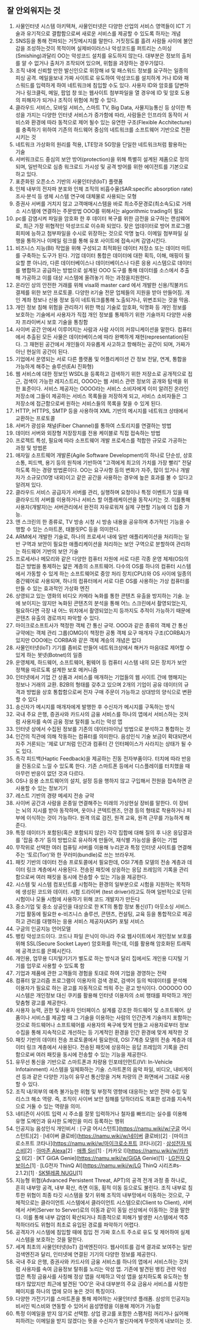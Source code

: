 ## 잘 안외워지는 것

1. 사물인터넷 시스템 아키텍쳐, 사물인터넷은 다양한 산업의 서비스 영역들이 ICT 기술과 유기적으로 결합함으로써 새로운 서비스를 제공할 수 있도록 하자는 개념
2. SNS등을 통해 전파되는 거짓메시지를 말한다. 거짓정도를 흘려 사람들 사이에 불안감을 조성하는것이 목적이며 실제바이러스나 악성코드를 퍼트리는 스미싱(Smishing)과달리 OO는 악성코드 설치를 유도하지 않는다. 대부분은 정보의 출처를 알 수 없거나 출처가 조작되어 있으며, 위험을 과장하는 경우가많다.
3. 조직 내에 신뢰할 만한 발신인으로 위장해 id 및 패스워드 정보를 요구하는 일종의 피싱 공격. 메일을보내 가짜 사이트로 유도하여 악성코드를 설치하게 거나 ID와 패스워드를 입력하게 하여 네트워크에 침입할 수도 있다. 사용자 ID와 암호를 답변하거나 링크클릭, 메일, 팝업 창 또는 웹사이트 첨부파일을 열 경우에 ID 및 암호 도용의 피해자가 되거나 조직이 위험에 처할 수 있다.
4. 클라우드 서비스, 모바일 서비스, 스마트 TV, Big Data, 사물지능통신 등 상이한 특성을 가지는 다양한 인터넷 서비스가 증가함에 따라, 사람들은 인프라의 동작이 서비스와 환경에 따라 동적으로 제어 될수 있는 유연한 구조(Flexible Acchitecture)를 충족하기 위하여 기존의 하드웨어 중심의 네트워크를 소프트웨어 기반으로 전환시키는 것
5. 네트워크 가상화의 원리를 적용, LTE망과 5G망을 단일한 네트워크처럼 활용하는 기술
6. 서버워크로드 중심의 보안 방어(protection)을 위해 특별히 설계된 제품으로 정의되며, 일반적으로 심층 워크로드 가시성 및 공격 방어를 위한 에이전트를 기본으로 하고 있다.
7. 표준화된 오픈소스 기반의 사물인터넷(IoT) 플랫폼
8. 인체 내부의 전자파 분포와 인체 조직의 비흡수율(SAR:specific absorption rate) 조사·분석 등 생체 시스템 연구에 대체물로 사용되는 모형
9. 증권사 서버를 거치지 않고 고객매매시스템을 바로 최소주문경로(최소속도)로 거래소 시스템에 연결하는 주문방법 OOO를 위해서는 algorithmic trading이 필요
10. pc를 감염시켜 파일을 암호화 한 후 데이터 복구를 위한 금전을 요구하는 랜섬웨어로, 최근 가장 위협적인 악성코드로 이슈화 되었다. 잦은 업데이터로 방어 프로그램 회피에 능하고 첨부파일을 수시로 위장하는 것으로 악명 높다. 이메일 첨부파일 실행을 통하거나 이메일 링크를 통해 유포 사이트에 접속시켜 감염시킨다.
11. 비즈니스 지능(BI) 작업을 위해 구성되고 최적화된 데이터 저장소 또는 데이터 마트를 구축하는 도구가 된다. 기업 데이터 통합은 데이터에 대한 획득, 이해, 매핑이 필요할 뿐 아니라, 다른 데이터베이스나 데이터베이스나 다른 응용 시스템으로 데이터를 병합하고 공급하는 방법으로 설계된 OOO 도구를 통해 데이터를 소스에서 추출해 가공하고 이를 대상 시스템에 올려놓기 하는 과정을지원한다.
12. 온라인 상의 안전한 거래를 위해 visa와 master card 에서 개발한 신용/직불카드결제를 위한 보안 프로토콜. 다양한 it기술 전문 업체들의 지원을 받아 만들어짐. 개인 계좌 정보나 신용 정보 등이 네트워크를통해 노출되거나, 위변조되는 것을 막음.
13. 개인 정보 침해 위험을 관리하기 위한 핵심 기술로 암호화, 익명화 등 개인 정보를 보호하는 기술에서 사용자가 직접 개인 정보를 통제하기 위한 기술까지 다양한 사용자 프라이버시 보호 기술을 통칭함 
14. 사이버 공간 안에서 이루어지는 사람과 사람 사이의 커뮤니케이션을 말한다. 컴퓨터에서 추출된 모든 사물은 데이터베이스에 따라 완벽하게 재현(representation)된다. 그 재현된 공간에서 개인들이 자유롭게 사고하고 항해하는 공간이 되며, 가짜가 아닌 현실의 공간이 된다.
15. 기업에서 운영되는 서로 다른 플랫폼 및 어플리케이션 간 정보 전달, 연계, 통합을 가능하게 해주는 솔루션(EAI 진화형)
16. 웹 서비스에 대한 정보인 WSDL을 등록하고 검색하기 위한 저장소로 공개적으로 접근, 검색이 가능한 레지스트리, OOOO는 웹 서비스 관련 정보의 공개와 탐색을 위한 표준이다. 서비스 제공자는 OOOO라는 서비스 소비자에게 이미 알려진 온라인 저장소에 그들이 제공하는 서비스 목록들을 저장하게 되고, 서비스 소비자들은 그 저장소에 접근함으로써 원하는 서비스들의 목록을 찾을 수 있게 된다.
17. HTTP, HTTPS, SMTP 등을 사용하여 XML 기반의 메시지를 네트워크 상태에서 교환하는 프로토콜
18. 서버가 광섬유 채널(Fiber Channel)를 통하여 스토리지를 연결하는 방법
19. 데이터 서버와 외장형 저장장치를 전용 케이블로 직접 접속하는 방법
20. 프로젝트 특성, 필요에 따라 소프트웨어 개발 프로세스를 적합한 규모로 가공하는 과정 및 방법론
21. 애자일 소프트웨어 개발론(Agile Software Development)의 하나로 단순성, 상호소통, 피드백, 용기 등의 원칙에 기반하여 "고객에게 최고의 가치를 가장 빨리" 전달하도록 하는 경량 방법론이다. OO는 요구사항 등의 변화가 자주, 많이 있거나 개발자가 소규모(10명 내외)이고 같은 공간을 사용하는 경우에 높은 효과를 볼 수 있다고 알려져 있다.
22. 클라우드 서비스 공급자가 서버를 관리, 실행하며 요청이나 특정 이벤트가 있을 때 클라우드의 서버를 이용하거나 서비스 할 어플레케이션을 동작시키는 것. 이를통해 사용자(개발자)는 서버관리에서 완전히 자유로워져 실제 구현할 기능에 더 집중 가능.
23. 앤 스크린의 한 종류로, TV 방송 시청 시 방송 내용을 공유하며 추가적인 기능을 수행할 수 있는 스마트폰, 태블릿PC 등을 의미한다.
24. ARM에서 개발한 기술로, 하나의 프로세서 내에 일반 애플리케이션을 처리하는 일반 구역과 보안이 필요한 애플리케이션을 처리하는 보안 구역으로 분할하여 관리하는 하드웨어 기반의 보안 기술
25. 프로세서나 메모리와 같은 다양한 컴퓨터 자원에 서로 다른 각종 운영 체제(OS)의 접근 방법을 통제하는 얇은 계층의 소프트웨어. 다수의 OS를 하나의 컴퓨터 시스템에서 가동할 수 있게 하는 소프트웨어로 중앙 처리 장치(CPU)와 OS 사이에 일종의 중간웨어로 사용되며, 하나의 컴퓨터에서 서로 다른 OS를 사용하는 가상 컴퓨터를 만들 수 있는 효과적인 가상화 엔진
26. 상영되고 있는 영화의 비디오 카메라 녹화를 통한 콘텐츠 유출을 방지하는 기술. 눈에 보이지는 않지만 녹화된 콘텐츠의 분석을 통해 어느 스크린에서 촬영되었는지, 필요하다면 극장 내 어느 위치에서 촬영되었는지 등까지도 추적이 가능하기 때문에 콘텐츠 유출의 경로까지 파악할 수 있다.
27. 마이크로소프트사가 책정한 객체 간 통신 규약. OOO과 같은 종류의 객체 간 통신 규약에는 객체 관리 그룹(OMG)이 책정한 공통 객체 요구 매개자 구조(CORBA)가 있지만 OOO에는 CORBA와 같은 객체 계승의 개념은 없다
28. 사물인터넷(IoT) 기기를 좀비로 만들어 네트워크상에서 해커가 마음대로 제어할 수 있게 하는 봇넷(Botnet)의 일종
29. 운영체제, 하드웨어, 소프트웨어, 펌웨어 등 컴퓨터 시스템 내의 모든 장치가 보안 정책을 따르도록 설계한 보호 메커니즘
30. 인터넷에서 기업 간 상품과 서비스를 매개하는 기업들의 웹 사이트 간에 행해지는 정보나 거래의 교환. B2B의 형태를 갖추고 있으며 2개의 기업이 공유 데이터의 규격과 방법을 상호 통합함으로써 전자 구매 주문이 가능하고 상대방의 양식으로 변환할 수 있다
31. 송신자가 메시지를 매개자에게 발행한 후 수신자가 메시지를 구독하는 방식
32. 국내 주요 은행, 증권사와 카드사의 금융 서비스를 하나의 앱에서 서비스하는 것처럼 사용자를 속여 금융 정보 탈취를 노리는 악성 앱
33. 인터넷 상에서 수집된 정보를 기존의 데이터마이닝 방법으로 분석하고 통합하는 것
34. 인간의 직관에 의해 작동하는 컴퓨터를 의미한다. 음성인식 기술 보금이 확대되면서 자주 거론되는 '제로 UI'처럼 인간과 컴퓨터 간 인터페이스가 사라지는 상태가 될 수도 있다.
35. 촉각 피드백(Haptic Feedback)을 제공하는 진동 전자부품이다. 터치에 따라 반응을 진동으로 느낄 수 있도록 한다. 기존 스마트폰 등에서 디스플레이를 터치했을 때 아무런 반응이 없던 것과 다르다.
36. OS나 응용 소프트웨어의 설치, 설정 등을 행하지 않고 구입해서 전원을 접속하면 곧 사용할 수 있는 정보기기
37. 레스트 기반의 경량 메세지 전송 규약
38. 사이버 공간과 사람을 온종일 연결해주는 미래의 가상현실 장비를 말한다. 이 장비는 뇌의 지시를 받아 동작하며, 옷이나 콘텍트렌즈, 안경 등의 형태로 착용하거나 피부에 이식하는 것이 가능하다. 원격 의료 검진, 원격 교육, 원격 근무를 가능하게 해준다.
39. 특정 데이터가 포함된(혹은 포함되지 않은) 각각 집합에 대해 질의 후 나온 응답결과를 '잡음 추가' 등의 방법으로 유사하게 만들어, 재식별 가능성을 줄이는 기법
40. 무작위로 선택한 여러 컴퓨팅 서버를 이용해 누리꾼과 특정 인터넷 사이트를 연결해 주는 ‘토르(Tor)’와 한 꾸러미(bundle)로 쓰는 브라우저.
41. 패킷 기반의 데이터 전송 프로토콜에서 필요한데, OSI 7계층 모델의 전송 계층과 데이터 링크 계층에서 사용된다. 전송된 패킷에 상응하는 응답 프레임의 기록을 관리함으로써 여러 패킷을 동시에 전송할 수 있는 기능을 제공한다.
42. 시스템 및 시스템 컴포넌트를 시험하는 환경의 일부분으로 시험을 지원하는 목적하에 생성된 코드와 데이터. 시험 드라이버 (test driver)라고도 하며 일반적으로 단위 시험이나 모듈 시험에 사용하기 위해 코드 개발자가 만든다
43. 중소기업 및 중소 상공인을 대상으로 한 KT의 통합 정보 통신(IT) 아웃소싱 서비스. 기업 활동에 필요한 e-비즈니스 솔루션, 콘텐츠, 컨설팅, 교육 등을 통합적으로 제공하고 관리를 대행하는 응용 서비스 제공자(ASP) 포털 서비스
44. 구글의 인공지능 언어모델
45. 뱅킹 악성코드이다. 코드나 파일 은닉이 아니라 주요 웹사이트에서 개인정보 보호를 위해 SSL(Secure Socket Layer) 암호화를 하는데, 이를 활용해 암호화된 트래픽에 공격코드를 은폐시킨다.
46. 개인용, 업무용 디지털기기가 별도로 하는 방식과 달리 집에서도 개인용 디지털 기기를 업무로 사용할 수 있도록 함
47. 기업과 제품에 관한 고객들의 경험을 토대로 하여 기업을 경영하는 전략
48. 컴퓨터 알고리즘 프로그램이 이용자의 검색 경로, 검색어 등의 빅데이터를 분석해 이용자가 필요로 하는 광고를 자동적으로 띄워 주는 광고 방식이다. OOOOOO OO 시스템은 개인정보  대신 쿠키를 활용해 인터넷 이용자의 소비 행태를 파악하고 개인 맞춤형 광고를 제공한다.
49. 사용자 능력, 권한 및 사용자 인터페이스 설계를 강조한 하드웨어 및 소프트웨어. 상품이나 서비스를 제공할 때 그 기술을 이용하는 사람의 인간관계 기술까지 포함하는 것으로 하드웨어나 소프트웨어를 사용자의 욕구에 맞게 만들고 사용자로부터 정보 수집을 통해 지속적으로 개선하는 등 기계적인 환경을 인간 환경에 맞게 제작한 것
50. 패킷 기반의 데이터 전송 프로토콜에서 필요한데, OSI 7계층 모델의 전송 계층과 데이터 링크 계층에서 사용된다. 전송된 패킷에 상응하는 응답 프레임의 기록을 관리함으로써 여러 패킷을 동시에 전송할 수 있는 기능을 제공한다.
51. 유무선 통신을 기반으로 스마트폰과 차량용 인포테인먼트(IVI: In-Vehicle Infotainment) 시스템을 일체화하는 기술. 스마트폰의 음악 파일, 비디오, 내비게이션 등과 같은 다양한 기능이 유무선 통신망을 거쳐 차량의 큰 화면에서 그대로 사용할 수 있다.
52. 조직 내/외부의 예측 불가능한 위협 및 부정적 영향에 대응하는 보안 전략 수립 및 리스크 해소 역량. 즉, 조직이 사이버 보안 침해를 당하더라도 목표한 성과를 지속적으로 거둘 수 있는 역량을 의미.
53. 네티즌이 사이트 입력 시 주소를 잘못 입력하거나 철자를 빠뜨리는 실수를 이용해 유명 도메인과 유사한 도메인을 미리 등록하는 행위 
54. 인공지능 음성인식 개인비서 : [구글 어시스턴트](https://namu.wiki/w/구글 어시스턴트)[2] · [네이버 클로바](https://namu.wiki/w/네이버 클로바)[2] · [마이크로소프트 코타나](https://namu.wiki/w/마이크로소프트 코타나)[2] · [삼성전자 빅스비](https://namu.wiki/w/빅스비)[2] · [아마존 Alexa](https://namu.wiki/w/알렉사)[2] · [애플 Siri](https://namu.wiki/w/Siri)[1] · [카카오 I](https://namu.wiki/w/카카오 I)[2] · [KT GiGA Genie](https://namu.wiki/w/GiGA Genie)[1] · [LG전자 Q보이스](https://namu.wiki/w/Q보이스)[1] · [LG전자 ThinQ AI](https://namu.wiki/w/LG ThinQ 시리즈#s-2.1.2)[1] · [SK텔레콤 NUGU](https://namu.wiki/w/NUGU)[1]
55. 지능형 위협(Advanced Persistent Threat, APT)의 공격 전개 과정 중 하나로, 흔히 내부망 공격, 내부 확산, 측면 이동, 횡적 이동 등으로도 불린다. 조직 내부로 침투한 위협이 최종 타깃 시스템을 찾기 위해 조직의 내부망에서 이동하는 것으로, 구체적으로는 클라이언트 시스템에서 클라이언트 시스템으로(Client to Client), 서버에서 서버(Server to Server)로의 이동과 같이 동일 선상에서 이동하는 것을 말한다. 이를 통해 내부 감염이 확산되거나 최종적으로 피해가 발생한 시스템에서 역추적하더라도 위협이 최초로 유입된 경로를 파악하기 어렵다.
56. 공격자가 시스템에 침입할 때에 침입 전 가짜 호스트 주소로 유도 및 제어하여 실제 시스템을 보호하는 것을 말한다.
57. 세계 최초의 사물인터넷(IoT) 검색엔진이다. 웹사이트를 검색 결과로 보여주는 일반 검색엔진과 달리, 인터넷에 연결된 기기의 다양한 정보를 제공한다.
58. 국내 주요 은행, 증권사와 카드사의 금융 서비스를 하나의 앱에서 서비스하는 것처럼 사용자를 속여 금융정보 탈취를 노리는 악성 앱.   기존에 발견된 뱅킹 관련 악성 앱은 특정 금융사를 사칭해 정상 앱을 삭제하고 악성 앱을 설치하도록 유도하는 형태가 많았지만 최근에 발견된 ‘OO’은 국내 대부분의 주요 금융사 서비스를 사칭한 페이지를 하나의 앱에 모아 놓은 것이 특징이다.
59. 다양한 가전기기를 스마트폰을 통해 제어하는 사물인터넷 플래폼.  삼성의 인공지능 비서인 빅스비와 연동할 수 있어서 음성명령을 이용해 제어가 가능함
60. 특정 이메일을 받지 않기로 선택함. 상업 광고를 포함한 스팸처럼 꺼리거나 싫어해 피하려는 이메일을 받지 않겠다는 뜻을 수신자가 발신자에게 뚜렷하게 내보이는 것.

